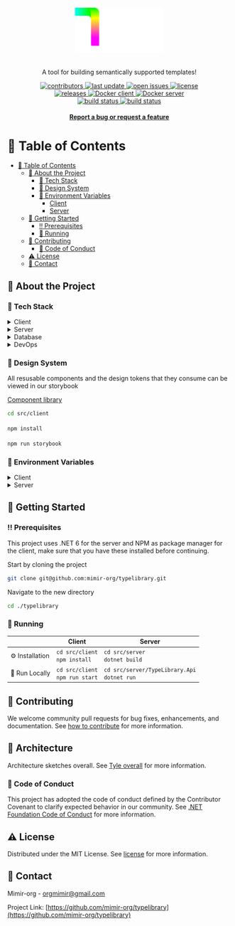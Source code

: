 <div align="center">
  <br/>
  
  <img src="src/client/src/assets/icons/logo/logoWhite.svg" alt="logo" width="200" height="auto" />
  
  <br/>
  <br/>
  
  <p>A tool for building semantically supported templates!</p>

  <div>
    <a href="https://github.com/mimir-org/typelibrary/graphs/contributors">
      <img src="https://img.shields.io/github/contributors/mimir-org/typelibrary" alt="contributors" />
    </a>
    <a href="https://github.com/mimir-org/typelibrary/commits/main">
      <img src="https://img.shields.io/github/last-commit/mimir-org/typelibrary" alt="last update" />
    </a>
    <a href="https://github.com/mimir-org/typelibrary/issues/">
      <img src="https://img.shields.io/github/issues/mimir-org/typelibrary" alt="open issues" />
    </a>
    <a href="https://github.com/mimir-org/typelibrary/blob/master/LICENSE">
      <img src="https://img.shields.io/github/license/mimir-org/typelibrary.svg" alt="license" />
    </a>
  </div>

  <div>
    <a href="https://github.com/mimir-org/typelibrary/releases">
      <img src="https://img.shields.io/github/v/release/mimir-org/typelibrary" alt="releases">
    </a>
    <a href="https://hub.docker.com/repository/docker/mimirorg/typelibrary-client">
      <img alt="Docker client" src="https://img.shields.io/docker/v/mimirorg/typelibrary-client?label=docker%20client">
    </a>
    <a href="https://hub.docker.com/repository/docker/mimirorg/typelibrary-server">
      <img alt="Docker server" src="https://img.shields.io/docker/v/mimirorg/typelibrary-server?label=docker%20server">
    </a>
  </div>

  <div>
    <a href="https://github.com/mimir-org/typelibrary/actions/workflows/main.yaml">
      <img src="https://github.com/mimir-org/typelibrary/actions/workflows/main.yaml/badge.svg?branch=main" alt="build status" />
    </a>
    <a href="https://github.com/mimir-org/typelibrary/actions/workflows/dev.yaml">
      <img src="https://github.com/mimir-org/typelibrary/actions/workflows/dev.yaml/badge.svg?branch=dev" alt="build status" />
    </a>
  </div>
  
  <h4>
  <a href="https://github.com/mimir-org/typelibrary/issues">Report a bug or request a feature</a>
  </h4>
</div>

# :notebook_with_decorative_cover: Table of Contents

- [:notebook_with_decorative_cover: Table of Contents](#notebook_with_decorative_cover-table-of-contents)
  - [:star2: About the Project](#star2-about-the-project)
    - [:space_invader: Tech Stack](#space_invader-tech-stack)
    - [:art: Design System](#art-design-system)
    - [:key: Environment Variables](#key-environment-variables)
      - [Client](#client)
      - [Server](#server)
  - [:toolbox: Getting Started](#toolbox-getting-started)
    - [:bangbang: Prerequisites](#bangbang-prerequisites)
    - [:running: Running](#running-running)
  - [:wave: Contributing](#wave-contributing)
    - [:scroll: Code of Conduct](#scroll-code-of-conduct)
  - [:warning: License](#warning-license)
  - [:handshake: Contact](#handshake-contact)
  
## :star2: About the Project

### :space_invader: Tech Stack

<details>
  <summary>Client</summary>
  <ul>
    <li><a href="https://www.typescriptlang.org/">Typescript</a></li>
    <li><a href="https://reactjs.org/">React.js</a></li>
    <li><a href="https://reactrouterdotcom.fly.dev/">React Router</a></li>
    <li><a href="https://react-hook-form.com/">React Hook Form</a></li>
    <li><a href="https://react-query.tanstack.com/">React Query</a></li>
    <li><a href="https://axios-http.com/">Axios</a></li>
    <li><a href="https://fakerjs.dev/">Faker</a></li>
    <li><a href="https://storybook.js.org/">Storybook</a></li>
    <li><a href="https://www.framer.com/motion/">Framer Motion</a></li>
    <li><a href="https://www.radix-ui.com/">Radix UI (Primitives)</a></li>
    <li><a href="https://styled-components.com/">styled-components</a></li>
    <li><a href="https://styled-icons.dev/">styled-icons</a></li>
    <li><a href="https://polished.js.org/">polished</a></li>
    <li><a href="https://react.i18next.com/">react-i18next</a></li>
    <li><a href="https://github.com/jquense/yup">yup</a></li>
  </ul>
</details>

<details>
  <summary>Server</summary>
  <ul>
    <li><a href="https://dotnet.microsoft.com/en-us/languages/csharp">C#</a></li>
    <li><a href="https://docs.microsoft.com/en-us/aspnet/core/">ASP.NET</a></li>
    <li><a href="https://docs.microsoft.com/en-us/azure/active-directory/develop/">MSAL.NET</a></li>
    <li><a href="https://www.newtonsoft.com/json">Json.NET</a></li>
    <li><a href="https://docs.microsoft.com/en-us/ef/">Entity Framework</a></li>
    <li><a href="https://automapper.org/">AutoMapper</a></li>
    <li><a href="https://xunit.net/">xUnit.NET</a></li>
    <li><a href="https://github.com/domaindrivendev/Swashbuckle.AspNetCore">Swashbuckle</a></li>
    <li><a href="https://github.com/moq/moq4">Moq</a></li>
    <li><a href="https://sendgrid.com/">Sendgrid</a></li>
    <li><a href="https://github.com/pankleks/TypeScriptBuilder">TypeScriptBuilder</a></li>
  </ul>
</details>

<details>
<summary>Database</summary>
  <ul>
    <li><a href="https://www.microsoft.com/en-us/sql-server/">MSSQL</a></li>
  </ul>
</details>

<details>
<summary>DevOps</summary>
  <ul>
    <li><a href="https://www.docker.com/">Docker</a></li>
    <li><a href="https://github.com/features/actions">Github Actions</a></li>
    <li><a href="https://www.terraform.io/">Terraform</a></li>
  </ul>
</details>

### :art: Design System

All resusable components and the design tokens that they consume can be viewed in our storybook

<a href="https://github.com/mimir-org/typelibrary/tree/dev/src/client/src/complib">Component library</a>

```bash
cd src/client

npm install

npm run storybook
```

### :key: Environment Variables

<!-- Client environment variables -->
<details>
<summary>Client</summary>

To set environment variables for client in development, edit the .env file. For production build, you have to set the environment variables into the container itself. You can override the .env with a .env.local file. This file is not included in git repo. \* is required.

\* `REACT_APP_API_BASE_URL` - Url to backend server

</details>

<!-- Server environment variables -->
<details>
<summary>Server</summary>

To set environment variables for server in development, edit the appsettings.json file. For production build, you have to set the environment variables into the application container itself. You can override the appsettings.json with a appsettings.local.json file. This file is not included in git repo. \* is required.

#### General
\* `ASPNETCORE_ENVIRONMENT` - Set .NET core environment

\* `CorsConfiguration__ValidOrigins` - Comma separated string of valid origins for CORS. E.g. http://localhost:3000,https://mimirorg.com

#### Application settings
\* `ApplicationSetting__ApplicationSemanticUrl` - The root semantic url for types.

\* `ApplicationSetting__ApplicationUrl` - The root url for current application.

#### Authentication settings
\* `MimirorgAuthSettings___ApplicationName` - The name of the auth application. Used for auth apps title.

\* `MimirorgAuthSettings__JwtKey` - The secret used for generating jwt keys, 64 characters.

\* `MimirorgAuthSettings__JwtIssuer` - The url for Jwt issuer.

\* `MimirorgAuthSettings__JwtAudience` - The url for Jwt audience.

\* `MimirorgAuthSettings__ApplicationUrl` - The root url for current application.

`MimirorgAuthSettings__RequireConfirmedAccount` - Is it required to confirm accout. Default true.

`MimirorgAuthSettings__JwtExpireMinutes` - The length of valid access token in minutes. Default 15.

`MimirorgAuthSettings__JwtRefreshExpireMinutes` - The length of valid refresh token in minutes. Default 1440.

`MimirorgAuthSettings__MaxFailedAccessAttempts` - The number of failed access attempts before locking account. Default 5.

`MimirorgAuthSettings__DefaultLockoutMinutes` - The length of lockout. Default 1440.

`MimirorgAuthSettings__RequireDigit` - Require digits in password. Default true.

`MimirorgAuthSettings__RequireUppercase` - Require uppercase in password. Default true.

`MimirorgAuthSettings__RequireNonAlphanumeric` - Require none alphanumeric in password. Default false.

`MimirorgAuthSettings__RequiredLength` - Require length of password. Default 10.

`MimirorgAuthSettings__EmailKey` - The sendgrid email key. Required if MimirorgAuthSettings__RequireConfirmedAccount.

`MimirorgAuthSettings__EmailSecret` - The sendgrid email secret. Required if MimirorgAuthSettings__RequireConfirmedAccount.

`MimirorgAuthSettings__QrWidth` - The width of the Qr Code. Default 300.

`MimirorgAuthSettings__QrHeight` - The height of the Qr Code. Default 300.

\* `MimirorgAuthSettings__DatabaseConfiguration__DataSource` - Identifier for auth database server.

\* `MimirorgAuthSettings__DatabaseConfiguration__Port` - Port of auth database server. E.g. 1443.

\* `MimirorgAuthSettings__DatabaseConfiguration__InitialCatalog` - Auth database name.

\* `MimirorgAuthSettings__DatabaseConfiguration__DbUser` - Server application auth database username, must be db owner on given catalog.

\* `MimirorgAuthSettings__DatabaseConfiguration__Password` - Server application auth database password.

#### Database settings
\* `DatabaseConfiguration__DataSource` - Identifier for database server

\* `DatabaseConfiguration__Port` - Port of database server. E.g. 1443

\* `DatabaseConfiguration__InitialCatalog` - Database name

\* `DatabaseConfiguration__DbUser` - Server application database username, must be db owner on given catalog

\* `DatabaseConfiguration__Password` - Server application database password

</details>

## :toolbox: Getting Started

### :bangbang: Prerequisites

This project uses .NET 6 for the server and NPM as package manager for the client,
make sure that you have these installed before continuing.

Start by cloning the project

```bash
git clone git@github.com:mimir-org/typelibrary.git
```

Navigate to the new directory

```bash
cd ./typelibrary
```

### :running: Running

|                         | Client      | Server      |
| ----------------------- | ----------- | ----------- |
| :gear: Installation     | ```cd src/client``` <br /> ```npm install```   | ```cd src/server``` <br /> ```dotnet build```      |
| :running: Run Locally   | ```cd src/client``` <br /> ```npm run start``` | ```cd src/server/TypeLibrary.Api``` <br /> ```dotnet run```      

## :wave: Contributing

We welcome community pull requests for bug fixes, enhancements, and documentation. See [how to contribute](./CONTRIBUTING.md) for more information.

## :department_store: Architecture

Architecture sketches overall. See [Tyle overall](https://github.com/mimir-org/documents/blob/main/architecture/tyle_architecture_overall.pdf) for more information.

### :scroll: Code of Conduct

This project has adopted the code of conduct defined by the Contributor Covenant to clarify expected behavior in our community. See [.NET Foundation Code of Conduct](https://dotnetfoundation.org/about/code-of-conduct) for more information.

## :warning: License

Distributed under the MIT License. See [license](./LICENSE) for more information.

## :handshake: Contact

Mimir-org - orgmimir@gmail.com

Project Link: [https://github.com/mimir-org/typelibrary](https://github.com/mimir-org/typelibrary)


